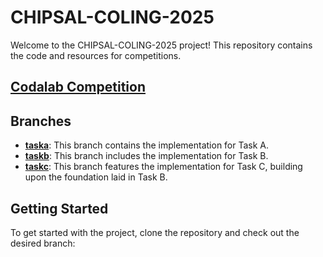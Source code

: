 # CHIPSAL-COLING-2025

Welcome to the CHIPSAL-COLING-2025 project! This repository contains the code and resources for competitions. 
## [Codalab Competition](https://codalab.lisn.upsaclay.fr/competitions/20000#results)

## Branches

- **[taska](https://github.com/thapaliya123/CHIPSAL-COLING-2025/tree/taska)**: This branch contains the implementation for Task A.
- **[taskb](https://github.com/thapaliya123/CHIPSAL-COLING-2025/tree/taskb)**: This branch includes the implementation for Task B.
- **[taskc](https://github.com/thapaliya123/CHIPSAL-COLING-2025/tree/taskc)**: This branch features the implementation for Task C, building upon the foundation laid in Task B.

## Getting Started

To get started with the project, clone the repository and check out the desired branch:
